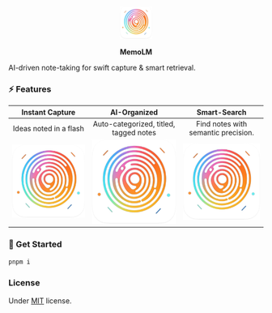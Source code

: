 <p align="center"><img src="./assets/logo-128x128-shadow.png" alt="logo" height="64"></p>
<p align="center"><b>MemoLM</b></p>

AI-driven note-taking for swift capture & smart retrieval.

### ⚡ Features

| Instant Capture | AI-Organized | Smart-Search |
| :-: | :-: | :-: |
| Ideas noted in a flash | Auto-categorized, titled, tagged notes | Find notes with semantic precision. | 
| <img src="./assets/logo-512x512.png" /> |  <img src="./assets/logo-512x512.png" />  |  <img src="./assets/logo-512x512.png" />  |

### 🚀 Get Started

```powershell
pnpm i
```

### License

Under [MIT](./LICENSE) license.